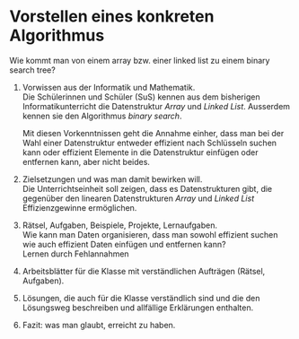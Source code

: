 # Vorstellen eines konkreten Algorithmus

Wie kommt man von einem array bzw. einer linked list zu einem binary
search tree?

1. Vorwissen aus der Informatik und Mathematik.  
   Die Schülerinnen und Schüler (SuS) kennen aus dem bisherigen
   Informatikunterricht die Datenstruktur *Array* und *Linked List*.
   Ausserdem kennen sie den Algorithmus *binary search*.

   Mit diesen Vorkenntnissen geht die Annahme einher, dass man bei der
   Wahl einer Datenstruktur entweder effizient nach Schlüsseln suchen
   kann oder effizient Elemente in die Datenstruktur einfügen oder
   entfernen kann, aber nicht beides.
   
2. Zielsetzungen und was man damit bewirken will.  
   Die Unterrichtseinheit soll zeigen, dass es Datenstrukturen gibt, die
   gegenüber den linearen Datenstrukturen *Array* und *Linked List*
   Effizienzgewinne ermöglichen.  

3. Rätsel, Aufgaben, Beispiele, Projekte, Lernaufgaben.  
   Wie kann man Daten organisieren, dass man sowohl effizient suchen wie
   auch effizient Daten einfügen und entfernen kann?  
   Lernen durch Fehlannahmen
4. Arbeitsblätter für die Klasse mit verständlichen Aufträgen (Rätsel, Aufgaben).
5. Lösungen, die auch für die Klasse verständlich sind und die den
   Lösungsweg beschreiben und allfällige Erklärungen enthalten. 
6. Fazit: was man glaubt, erreicht zu haben.